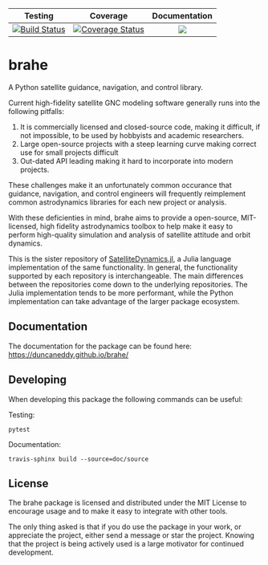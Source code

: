 | Testing | Coverage | Documentation |
| :-----: | :------: | :-----------: |
| [![Build Status](https://travis-ci.org/duncaneddy/brahe.svg?branch=master)](https://travis-ci.org/duncaneddy/brahe) | [![Coverage Status](https://coveralls.io/repos/github/duncaneddy/brahe/badge.svg?branch=master)](https://coveralls.io/github/duncaneddy/brahe?branch=master) | [![](https://img.shields.io/badge/docs-latest-blue.svg)](https://duncaneddy.github.io/brahe/) |

# brahe
A Python satellite guidance, navigation, and control library.

Current high-fidelity satellite GNC modeling software generally runs into the following pitfalls:
1. It is commercially licensed and closed-source code, making it difficult, if not impossible, to be used by hobbyists and academic researchers.
2. Large open-source projects with a steep learning curve making correct use for small projects difficult
3. Out-dated API leading making it hard to incorporate into modern projects.

These challenges make it an unfortunately common occurance that guidance, 
navigation, and control engineers will frequently reimplement common 
astrodynamics libraries for each new project or analysis.

With these deficienties in mind, brahe aims to provide a open-source, MIT-licensed,
high fidelity astrodynamics toolbox to help make it easy to perform high-quality 
simulation and analysis of satellite attitude and orbit dynamics.

This is the sister repository of [SatelliteDynamics.jl](https://github.com/sisl/SatelliteDynamics.jl),
a Julia language implementation of the same functionality. In general, the 
functionality supported by each repository is interchangeable. The main differences
between the repositories come down to the underlying repositories. The Julia 
implementation tends to be more performant, while the Python implementation can
take advantage of the larger package ecosystem.

## Documentation

The documentation for the package can be found here: <https://duncaneddy.github.io/brahe/>

## Developing

When developing this package the following commands can be useful:

Testing:

```shell
pytest
```

Documentation:

```shell
travis-sphinx build --source=doc/source
```

## License

The brahe package is licensed and distributed under the MIT License to encourage
usage and to make it easy to integrate with other tools.

The only thing asked is that if you do use the package in your work, or appreciate
the project, either send a message or star the project. Knowing that the project
is being actively used is a large motivator for continued development.